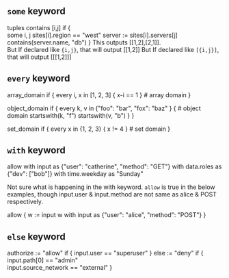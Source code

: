 ## `some` keyword

tuples contains [i,j] if {  
    some i, j
    sites[i].region == "west"
    server := sites[i].servers[j]
    contains(server.name, "db")
}
This outputs [[1,2],[2,1]].  
But If declared like `{i,j}`, that will output [[1,2]]
But If declared like `[{i,j}]`, that will output [[[1,2]]]


## `every` keyword
array_domain if {
    every i, x in [1, 2, 3] { x-i == 1 } # array domain
}

object_domain if {
    every k, v in {"foo": "bar", "fox": "baz" } { # object domain
        startswith(k, "f")
        startswith(v, "b")
    }
}

set_domain if {
    every x in {1, 2, 3} { x != 4 } # set domain
}

## `with` keyword
allow with input as {"user": "catherine", "method": "GET"}
      with data.roles as {"dev": ["bob"]}
      with time.weekday as "Sunday"

Not sure what is happening in the with keyword. `allow` is true in the below examples,  though input.user & input.method are not same as alice & POST respectively.

allow {
	w := input
	w with input as {"user": "alice", "method": "POST"}
}

## `else` keyword
authorize := "allow" if {
    input.user == "superuser"
} else := "deny" if {
    input.path[0] == "admin"          
    input.source_network == "external"
}


